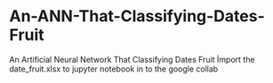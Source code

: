 # An-ANN-That-Classifying-Dates-Fruit
An Artificial Neural Network  That Classifying Dates Fruit 
İmport the date_fruit.xlsx to jupyter notebook in to the google collab

